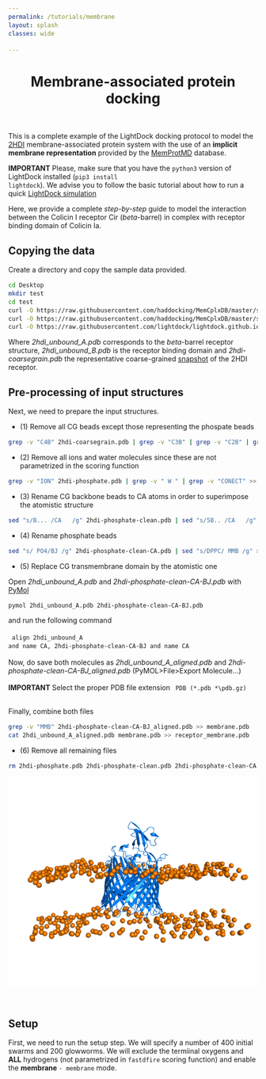 ```yaml
---
permalink: /tutorials/membrane
layout: splash
classes: wide

---
```


<center><h1>Membrane-associated protein docking</h1></center><br>

This is a complete example of the LightDock docking protocol to model the [2HDI](https://www.rcsb.org/structure/2hdi) membrane-associated protein system with the use of an **implicit membrane representation** provided by the [MemProtMD](http://memprotmd.bioch.ox.ac.uk/) database.

**IMPORTANT** Please, make sure that you have the <code>python3</code> version of LightDock installed (<code>pip3 install lightdock</code>). We advise you to follow the basic tutorial about how to run a quick [LightDock simulation](https://lightdock.org/tutorials/2UUY)

Here, we provide a complete *step-by-step* guide to model the interaction between the Colicin I receptor Cir (*beta*-barrel) in complex with receptor binding domain of Colicin Ia.

## Copying the data
Create a directory and copy the sample data provided.

```bash
cd Desktop
mkdir test
cd test
curl -O https://raw.githubusercontent.com/haddocking/MemCplxDB/master/structures/2hdi/2hdi_unbound_A.pdb
curl -O https://raw.githubusercontent.com/haddocking/MemCplxDB/master/structures/2hdi/2hdi_unbound_B.pdb
curl -O https://raw.githubusercontent.com/lightdock/lightdock.github.io/master/tutorials/examples/2HDI/2hdi-coarsegrain.pdb
```

Where *2hdi_unbound_A.pdb* corresponds to the *beta*-barrel receptor structure, *2hdi_unbound_B.pdb* is the receptor binding domain and *2hdi-coarsegrain.pdb* the representative coarse-grained [snapshot](http://memprotmd.bioch.ox.ac.uk/_ref/PDB/2hdi/_sim/2hdi_default_dppc/) of the 2HDI receptor.

## Pre-processing of input structures
Next, we need to prepare the input structures.

- (1) Remove all CG beads except those representing the phospate beads

```bash
grep -v "C4B" 2hdi-coarsegrain.pdb | grep -v "C3B" | grep -v "C2B" | grep -v "C1B" | grep -v "C4A" | grep -v "C3A" | grep -v "C2A" | grep -v "C1A" | grep -v "GL2" | grep -v "GL1" | grep -v "NC3" >> 2hdi-phosphate.pdb
```

- (2) Remove all ions and water molecules since these are not parametrized in the scoring function

```bash
grep -v "ION" 2hdi-phosphate.pdb | grep -v " W " | grep -v "CONECT" >> 2hdi-phosphate-clean.pdb
```

- (3) Rename CG backbone beads to CA atoms in order to superimpose the atomistic structure

```bash
sed "s/B... /CA   /g" 2hdi-phosphate-clean.pdb | sed "s/5B.. /CA   /g" | sed "s/0BTN/CA  /g" | sed "s/0BEN/CA  /g" | sed "s/0BHN/CA  /g" >> 2hdi-phosphate-clean-CA.pdb
```

- (4) Rename phosphate beads

```bash
sed "s/ PO4/BJ /g" 2hdi-phosphate-clean-CA.pdb | sed "s/DPPC/ MMB /g" >> 2hdi-phosphate-clean-CA-BJ.pdb
```

- (5) Replace CG transmembrane domain by the atomistic one

Open *2hdi_unbound_A.pdb* and *2hdi-phosphate-clean-CA-BJ.pdb* with [PyMol](https://pymol.org/2/) 

```bash
pymol 2hdi_unbound_A.pdb 2hdi-phosphate-clean-CA-BJ.pdb
```

and run the following command <br> <br>
<code> align 2hdi_unbound_A and name CA, 2hdi-phosphate-clean-CA-BJ and name CA </code> <br> <br>
Now, do save both molecules as *2hdi_unbound_A_aligned.pdb* and *2hdi-phosphate-clean-CA-BJ_aligned.pdb* (PyMOL>File>Export Molecule...) <br> <br>
**IMPORTANT** Select the proper PDB file extension <code> PDB (*\.pdb *\pdb.gz) </code> <br> <br>

Finally, combine both files

```bash
grep -v "MMB" 2hdi-phosphate-clean-CA-BJ_aligned.pdb >> membrane.pdb
cat 2hdi_unbound_A_aligned.pdb membrane.pdb >> receptor_membrane.pdb
```

- (6) Remove all remaining files

```bash
rm 2hdi-phosphate.pdb 2hdi-phosphate-clean.pdb 2hdi-phosphate-clean-CA.pdb 2hdi-phosphate-clean-CA-BJ.pdb 2hdi_unbound_A_aligned.pdb 2hdi-phosphate-clean-CA-BJ_aligned.pdb membrane.pdb
```

<p align="center">
  <img src="../assets/images/2hdi_membrane.png">
</p><br>

## Setup
First, we need to run the setup step. We will specify a number of 400 initial swarms and 200 glowworms. We will exclude the termiinal oxygens and **ALL** hydrogens (not parametrized in `fastdfire` scoring function) and enable the **membrane** <code>- membrane</code> mode.


